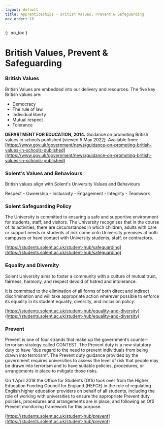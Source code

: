 ```yaml
---
layout: default
title: Apprenticeships - British Values, Prevent & Safeguarding
nav_order: 18
---
```


{: .no_toc }

# British Values, Prevent  & Safeguarding

### British Values

British Values are embedded into our delivery and resources. The five key British values are:

* Democracy
* The rule of law
* Individual liberty
* Mutual respect
* Tolerance

**DEPARTMENT FOR EDUCATION, 2014.** Guidance on promoting British values in schools published [viewed 5 May 2022]. Available from: [https://www.gov.uk/government/news/guidance-on-promoting-british-values-in-schools-published](https://www.gov.uk/government/news/guidance-on-promoting-british-values-in-schools-published)


### Solent’s Values and Behaviours

British values align with Solent's University Values and Behaviours

Respect - Ownership - Inclusivity - Engagement - Integrity - Teamwork

### Solent Safeguarding Policy

The University is committed to ensuring a safe and supportive environment for students, staff, and visitors. The University recognises that in the course of its activities, there are circumstances in which children, adults with care or support needs or students at risk come onto University premises at both campuses or have contact with University students, staff, or contractors.

[https://students.solent.ac.uk/student-hub/safeguarding](https://students.solent.ac.uk/student-hub/safeguarding)

### Equality and Diversity

Solent University aims to foster a community with a culture of mutual trust, fairness, harmony, and respect devoid of hatred and intolerance.

It is committed to the elimination of all forms of both direct and indirect discrimination and will take appropriate action wherever possible to enforce its equality in its student equality, diversity, and inclusion policy.

[https://students.solent.ac.uk/student-hub/equality-and-diversity](https://students.solent.ac.uk/student-hub/equality-and-diversity)

### Prevent

Prevent is one of four strands that make up the government’s counter-terrorism strategy called CONTEST. The Prevent duty is a new statutory duty to have “due regard to the need to prevent individuals from being drawn into terrorism”. The Prevent duty guidance provided by the government requires universities to assess the level of risk that people may be drawn into terrorism and to have suitable policies, procedures, or arrangements in place to mitigate those risks.

On 1 April 2018 the Office for Students (OfS) took over from the Higher Education Funding Council for England (HEFCE) in the role of regulating English higher education providers on behalf of all students, including the role of working with universities to ensure the appropriate Prevent duty policies, procedures and arrangements are in place, and following an OfS Prevent monitoring framework for this purpose.

[https://students.solent.ac.uk/student-hub/prevent](https://students.solent.ac.uk/student-hub/prevent)

